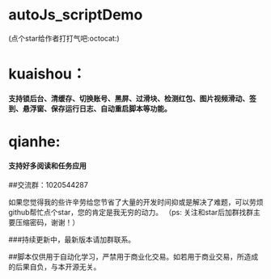 # autoJs_scriptDemo
(点个star给作者打打气吧:octocat:)

# kuaishou：
#### 支持锁后台、清缓存、切换账号、黑屏、过滑块、检测红包、图片视频滑动、签到、悬浮窗、保存运行日志、自动重启脚本等功能。

# qianhe:
#### 支持好多阅读和任务应用


##交流群：1020544287

如果您觉得我的些许辛劳给您节省了大量的开发时间抑或是解决了难题，可以劳烦github帮忙点个star，您的肯定是我无穷的动力。
（ps: 关注和star后加群找群主要压缩密码，谢谢！）

###持续更新中，最新版本请加群联系。

##脚本仅供用于自动化学习，严禁用于商业化交易。如若用于商业交易，所造成的后果自负，与本开源无关。
